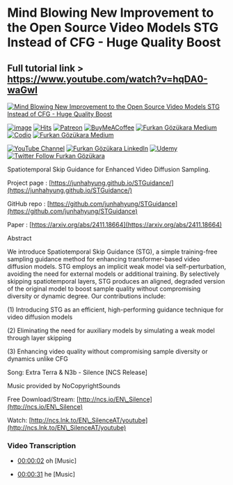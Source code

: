 # Mind Blowing New Improvement to the Open Source Video Models STG Instead of CFG - Huge Quality Boost

## Full tutorial link > https://www.youtube.com/watch?v=hqDA0-waGwI

[![Mind Blowing New Improvement to the Open Source Video Models STG Instead of CFG - Huge Quality Boost](https://img.youtube.com/vi/hqDA0-waGwI/sddefault.jpg)](https://www.youtube.com/watch?v=hqDA0-waGwI "Mind Blowing New Improvement to the Open Source Video Models STG Instead of CFG - Huge Quality Boost")

[![image](https://img.shields.io/discord/772774097734074388?label=Discord&logo=discord)](https://discord.com/servers/software-engineering-courses-secourses-772774097734074388) [![Hits](https://hits.sh/github.com/FurkanGozukara/Stable-Diffusion/blob/main/Tutorials/Mind-Blowing-New-Improvement-to-the-Open-Source-Video-Models-STG-Instead-of-CFG-Huge-Quality-Boost.md.svg?style=plastic&label=Hits%20Since%2025.08.27&labelColor=007ec6&logo=SECourses)](https://hits.sh/github.com/FurkanGozukara/Stable-Diffusion/blob/main/Tutorials/Mind-Blowing-New-Improvement-to-the-Open-Source-Video-Models-STG-Instead-of-CFG-Huge-Quality-Boost.md)
[![Patreon](https://img.shields.io/badge/Patreon-Support%20Me-F2EB0E?style=for-the-badge&logo=patreon)](https://www.patreon.com/c/SECourses) [![BuyMeACoffee](https://img.shields.io/badge/Buy%20Me%20a%20Coffee-ffdd00?style=for-the-badge&logo=buy-me-a-coffee&logoColor=black)](https://www.buymeacoffee.com/DrFurkan) [![Furkan Gözükara Medium](https://img.shields.io/badge/Medium-Follow%20Me-800080?style=for-the-badge&logo=medium&logoColor=white)](https://medium.com/@furkangozukara) [![Codio](https://img.shields.io/static/v1?style=for-the-badge&message=Articles&color=4574E0&logo=Codio&logoColor=FFFFFF&label=CivitAI)](https://civitai.com/user/SECourses/articles) [![Furkan Gözükara Medium](https://img.shields.io/badge/DeviantArt-Follow%20Me-990000?style=for-the-badge&logo=deviantart&logoColor=white)](https://www.deviantart.com/monstermmorpg)

[![YouTube Channel](https://img.shields.io/badge/YouTube-SECourses-C50C0C?style=for-the-badge&logo=youtube)](https://www.youtube.com/SECourses)  [![Furkan Gözükara LinkedIn](https://img.shields.io/badge/LinkedIn-Follow%20Me-0077B5?style=for-the-badge&logo=linkedin&logoColor=white)](https://www.linkedin.com/in/furkangozukara/)   [![Udemy](https://img.shields.io/static/v1?style=for-the-badge&message=Stable%20Diffusion%20Course&color=A435F0&logo=Udemy&logoColor=FFFFFF&label=Udemy)](https://www.udemy.com/course/stable-diffusion-dreambooth-lora-zero-to-hero/?referralCode=E327407C9BDF0CEA8156) [![Twitter Follow Furkan Gözükara](https://img.shields.io/badge/Twitter-Follow%20Me-1DA1F2?style=for-the-badge&logo=twitter&logoColor=white)](https://twitter.com/GozukaraFurkan)


Spatiotemporal Skip Guidance for Enhanced Video Diffusion Sampling.

Project page : [https://junhahyung.github.io/STGuidance/](https://junhahyung.github.io/STGuidance/)

GitHub repo : [https://github.com/junhahyung/STGuidance](https://github.com/junhahyung/STGuidance)

Paper : [https://arxiv.org/abs/2411.18664](https://arxiv.org/abs/2411.18664)

Abstract

We introduce Spatiotemporal Skip Guidance (STG), a simple training-free sampling guidance method for enhancing transformer-based video diffusion models. STG employs an implicit weak model via self-perturbation, avoiding the need for external models or additional training. By selectively skipping spatiotemporal layers, STG produces an aligned, degraded version of the original model to boost sample quality without compromising diversity or dynamic degree. Our contributions include:

(1) Introducing STG as an efficient, high-performing guidance technique for video diffusion models

(2) Eliminating the need for auxiliary models by simulating a weak model through layer skipping

(3) Enhancing video quality without compromising sample diversity or dynamics unlike CFG

Song: Extra Terra & N3b - Silence [NCS Release]

Music provided by NoCopyrightSounds

Free Download/Stream: [http://ncs.io/EN\_Silence](http://ncs.io/EN\_Silence)

Watch: [http://ncs.lnk.to/EN\_SilenceAT/youtube](http://ncs.lnk.to/EN\_SilenceAT/youtube)



### Video Transcription


- [00:00:02](https://www.youtube.com/watch?v=hqDA0-waGwI&t=2) oh [Music]

- [00:00:31](https://www.youtube.com/watch?v=hqDA0-waGwI&t=31) he [Music]
